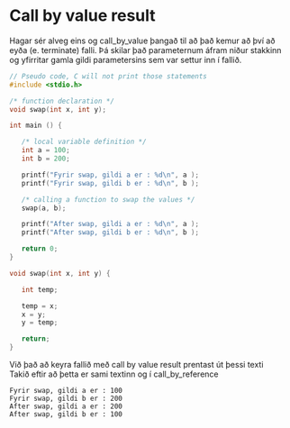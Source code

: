 # Call by value result

Hagar sér alveg eins og call_by_value þangað til að það kemur að því að eyða (e. terminate) falli. Þá skilar það parameternum áfram niður stakkinn og yfirritar gamla gildi parametersins sem var 
settur inn í fallið.

```c
// Pseudo code, C will not print those statements
#include <stdio.h>

/* function declaration */
void swap(int x, int y);

int main () {

   /* local variable definition */
   int a = 100;
   int b = 200;

   printf("Fyrir swap, gildi a er : %d\n", a );
   printf("Fyrir swap, gildi b er : %d\n", b );

   /* calling a function to swap the values */
   swap(a, b);

   printf("After swap, gildi a er : %d\n", a );
   printf("After swap, gildi b er : %d\n", b );

   return 0;
}

void swap(int x, int y) {

   int temp;

   temp = x; 
   x = y;    
   y = temp; 

   return;
}
```

Við það að keyra fallið með call by value result prentast út þessi texti   
Takið eftir að þetta er sami textinn og í call_by_reference

    Fyrir swap, gildi a er : 100
    Fyrir swap, gildi b er : 200
    After swap, gildi a er : 200
    After swap, gildi b er : 100